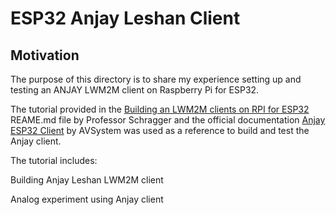 # ESP32 Anjay Leshan Client

## Motivation

The purpose of this directory is to share my experience setting up and testing an ANJAY LWM2M client on Raspberry Pi for ESP32.

The tutorial provided in the [Building an LWM2M clients on RPI for ESP32](https://github.com/pschragger/IOT_Tutorials_for_VU/tree/main/RPI_BUILD_LWM2M_DEVICE) REAME.md file by Professor Schragger and the official documentation [Anjay ESP32 Client](https://github.com/AVSystem/Anjay-esp32-client) by AVSystem was used as a reference to build and test the Anjay client.

The tutorial includes:

Building Anjay Leshan LWM2M client

Analog experiment using Anjay client
